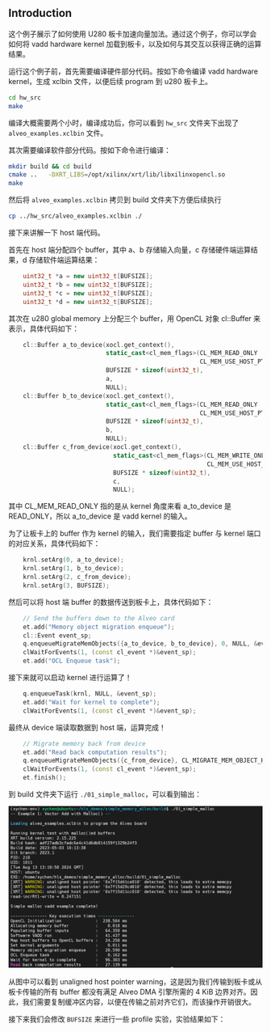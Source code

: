 ## Introduction
这个例子展示了如何使用 U280 板卡加速向量加法。通过这个例子，你可以学会如何将 vadd hardware kernel 加载到板卡，以及如何与其交互以获得正确的运算结果。


运行这个例子前，首先需要编译硬件部分代码。按如下命令编译 vadd hardware kernel，生成 xclbin 文件，以便后续 program 到 u280 板卡上。
```bash
cd hw_src
make
```
编译大概需要两个小时，编译成功后，你可以看到 `hw_src` 文件夹下出现了 `alveo_examples.xclbin` 文件。

其次需要编译软件部分代码。按如下命令进行编译：

```bash
mkdir build && cd build
cmake ..   -DXRT_LIBS=/opt/xilinx/xrt/lib/libxilinxopencl.so
make
```

然后将 `alveo_examples.xclbin` 拷贝到 build 文件夹下方便后续执行

```bash
cp ../hw_src/alveo_examples.xclbin ./
```

接下来讲解一下 host 端代码。

首先在 host 端分配四个 buffer，其中 a、b 存储输入向量，c 存储硬件端运算结果，d 存储软件端运算结果：

```c++
    uint32_t *a = new uint32_t[BUFSIZE];
    uint32_t *b = new uint32_t[BUFSIZE];
    uint32_t *c = new uint32_t[BUFSIZE];
    uint32_t *d = new uint32_t[BUFSIZE];
```

其次在 u280 global memory 上分配三个 buffer，用 OpenCL 对象 cl::Buffer 来表示，具体代码如下：

```c++
    cl::Buffer a_to_device(xocl.get_context(),
                           static_cast<cl_mem_flags>(CL_MEM_READ_ONLY |
                                                     CL_MEM_USE_HOST_PTR),
                           BUFSIZE * sizeof(uint32_t),
                           a,
                           NULL);
    cl::Buffer b_to_device(xocl.get_context(),
                           static_cast<cl_mem_flags>(CL_MEM_READ_ONLY |
                                                     CL_MEM_USE_HOST_PTR),
                           BUFSIZE * sizeof(uint32_t),
                           b,
                           NULL);
    cl::Buffer c_from_device(xocl.get_context(),
                             static_cast<cl_mem_flags>(CL_MEM_WRITE_ONLY |
                                                       CL_MEM_USE_HOST_PTR),
                             BUFSIZE * sizeof(uint32_t),
                             c,
                             NULL);
```
其中 CL_MEM_READ_ONLY 指的是从 kernel 角度来看 a_to_device 是 READ_ONLY，所以 a_to_device 是 vadd kernel 的输入。

为了让板卡上的 buffer 作为 kernel 的输入，我们需要指定 buffer 与 kernel 端口的对应关系，具体代码如下：

```c++
    krnl.setArg(0, a_to_device);
    krnl.setArg(1, b_to_device);
    krnl.setArg(2, c_from_device);
    krnl.setArg(3, BUFSIZE);
```

然后可以将 host 端 buffer 的数据传送到板卡上，具体代码如下：

```c++
    // Send the buffers down to the Alveo card
    et.add("Memory object migration enqueue");
    cl::Event event_sp;
    q.enqueueMigrateMemObjects({a_to_device, b_to_device}, 0, NULL, &event_sp);
    clWaitForEvents(1, (const cl_event *)&event_sp);
    et.add("OCL Enqueue task");
```

接下来就可以启动 kernel 进行运算了！

```c++
    q.enqueueTask(krnl, NULL, &event_sp);
    et.add("Wait for kernel to complete");
    clWaitForEvents(1, (const cl_event *)&event_sp);
```

最终从 device 端读取数据到 host 端，运算完成！

```c++
    // Migrate memory back from device
    et.add("Read back computation results");
    q.enqueueMigrateMemObjects({c_from_device}, CL_MIGRATE_MEM_OBJECT_HOST, NULL, &event_sp);
    clWaitForEvents(1, (const cl_event *)&event_sp);
    et.finish();
```

到 build 文件夹下运行 `./01_simple_malloc`，可以看到输出：

![alt text](./images/QQ_1723554763954.png)

从图中可以看到 unaligned host pointer warning，这是因为我们传输到板卡或从板卡传输的所有 buffer 都没有满足 Alveo DMA 引擎所需的 4 KiB 边界对齐。因此，我们需要复制缓冲区内容，以便在传输之前对齐它们，而该操作开销很大。

接下来我们会修改 `BUFSIZE` 来进行一些 profile 实验，实验结果如下：
